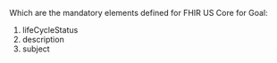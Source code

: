 Which are the mandatory elements defined for FHIR US Core for Goal:

1. lifeCycleStatus
2. description
3. subject